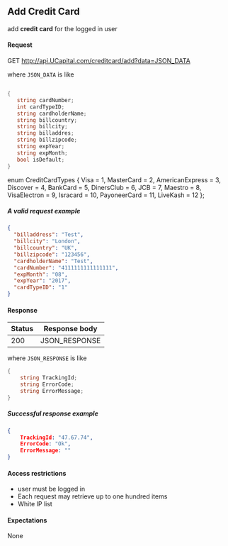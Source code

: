 ﻿## Add Credit Card

add **credit card** for the logged in user


#### Request

GET http://api.UCapital.com/creditcard/add?data=JSON_DATA

where `JSON_DATA` is like

```C#

{
   string cardNumber;
   int cardTypeID;
   string cardholderName;
   string billcountry; 
   string billcity;
   string billaddres; 
   string billzipcode;
   string expYear;
   string expMonth;
   bool isDefault;  
}

```

   enum CreditCardTypes
{
    Visa = 1,
    MasterCard = 2,
    AmericanExpress = 3,
    Discover = 4,
    BankCard = 5,
    DinersClub = 6,
    JCB = 7,
    Maestro = 8,
    VisaElectron = 9,
    Isracard = 10,
    PayoneerCard = 11,
    LiveKash = 12
};

##### A valid request example

```json
{
  "billaddress": "Test",
  "billcity": "London",
  "billcountry": "UK",
  "billzipcode": "123456",
  "cardholderName": "Test",
  "cardNumber": "4111111111111111",
  "expMonth": "08",
  "expYear": "2017",
  "cardTypeID": "1"
}
```




#### Response

Status | Response body
-------|--------------
200    | JSON_RESPONSE

where `JSON_RESPONSE` is like

```C#
{
    string TrackingId;
    string ErrorCode;
	string ErrorMessage;
}

```

##### Successful response example

```json
{
	TrackingId: "47.67.74",
	ErrorCode: "Ok",
	ErrorMessage: ""
}
```

#### Access restrictions

- user must be logged in
- Each request may retrieve up to one hundred items
- White IP list


#### Expectations

None
